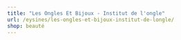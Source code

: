 ```yaml
---
title: "Les Ongles Et Bijoux - Institut de l'ongle"
url: /eysines/les-ongles-et-bijoux-institut-de-longle/
shop: beauté
---
```

